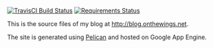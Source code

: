 [![TravisCI Build Status](https://travis-ci.org/andyli/blog.svg?branch=master)](https://travis-ci.org/andyli/blog)
[![Requirements Status](https://requires.io/github/andyli/blog/requirements.svg?branch=master)](https://requires.io/github/andyli/blog/requirements/?branch=master)

This is the source files of my blog at http://blog.onthewings.net.

The site is generated using [Pelican](http://getpelican.com/) and hosted on Google App Engine.